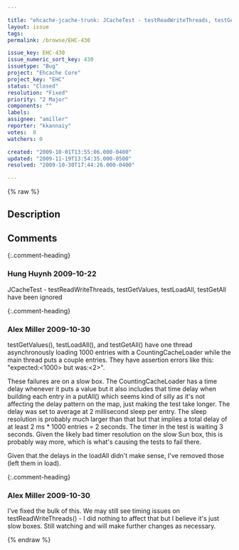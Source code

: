 ```yaml
---

title: "ehcache-jcache-trunk: JCacheTest - testReadWriteThreads, testGetValues, testLoadAll, testGetAll, JCacheStatisticsTest - testStatisticsFromStatisticsObject failed with AssertionError"
layout: issue
tags: 
permalink: /browse/EHC-430

issue_key: EHC-430
issue_numeric_sort_key: 430
issuetype: "Bug"
project: "Ehcache Core"
project_key: "EHC"
status: "Closed"
resolution: "Fixed"
priority: "2 Major"
components: ""
labels: 
assignee: "amiller"
reporter: "kkannaiy"
votes:  0
watchers: 0

created: "2009-10-01T13:55:06.000-0400"
updated: "2009-11-19T13:54:35.000-0500"
resolved: "2009-10-30T17:44:26.000-0400"

---
```




{% raw %}



## Description

<div markdown="1" class="description">



</div>

## Comments


{:.comment-heading}
### **Hung Huynh** <span class="date">2009-10-22</span>

<div markdown="1" class="comment">

JCacheTest - testReadWriteThreads, testGetValues, testLoadAll, testGetAll  have been ignored


</div>


{:.comment-heading}
### **Alex Miller** <span class="date">2009-10-30</span>

<div markdown="1" class="comment">

testGetValues(), testLoadAll(), and testGetAll() have one thread asynchronously loading 1000 entries with a CountingCacheLoader while the main thread puts a couple entries.  They have assertion errors like this:  "expected:&lt;1000&gt; but was:&lt;2&gt;".

These failures are on a slow box.  The CountingCacheLoader has a time delay whenever it puts a value but it also includes that time delay when building each entry in a putAll() which seems kind of silly as it's not affecting the delay pattern on the map, just making the test take longer.  The delay was set to average at 2 millisecond sleep per entry.  The sleep resolution is probably much larger than that but that implies a total delay of at least 2 ms \* 1000 entries = 2 seconds.  The timer in the test is waiting 3 seconds.  Given the likely bad timer resolution on the slow Sun box, this is probably way more, which is what's causing the tests to fail there. 

Given that the delays in the loadAll didn't make sense, I've removed those (left them in load).



</div>


{:.comment-heading}
### **Alex Miller** <span class="date">2009-10-30</span>

<div markdown="1" class="comment">

I've fixed the bulk of this.  We may still see timing issues on testReadWriteThreads() - I did nothing to affect that but I believe it's just slow boxes.  Still watching and will make further changes as necessary.

</div>



{% endraw %}
